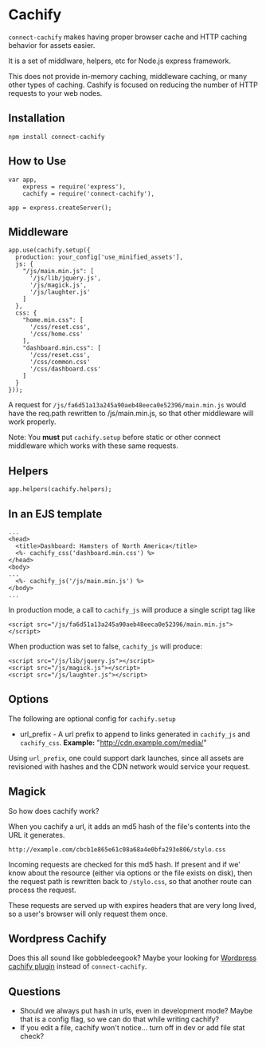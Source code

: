 # Cachify #
``connect-cachify`` makes having proper browser cache and HTTP caching behavior for assets easier.

It is a set of middlware, helpers, etc for Node.js express framework.

This does not provide in-memory caching, middleware caching, or many other types of caching. Cashify is focused on reducing the number of HTTP requests to your web nodes.

## Installation ##

    npm install connect-cachify

## How to Use ##

    var app,
        express = require('express'),
        cachify = require('connect-cachify'),

    app = express.createServer();

## Middleware ##

    app.use(cachify.setup({
      production: your_config['use_minified_assets'],
      js: {
        "/js/main.min.js": [
          '/js/lib/jquery.js',
          '/js/magick.js',
          '/js/laughter.js'
        ]
      },
      css: {
        "home.min.css": [
          '/css/reset.css',
          '/css/home.css'
        ],
        "dashboard.min.css": [
          '/css/reset.css',
          '/css/common.css'
          '/css/dashboard.css'
        ]
      }      
    }));

A request for ``/js/fa6d51a13a245a90aeb48eeca0e52396/main.min.js`` would have the req.path rewritten to /js/main.min.js, so that other middleware will work properly.

Note: You **must** put ``cachify.setup`` before static or other connect middleware which works with these same requests.

## Helpers

    app.helpers(cachify.helpers);

## In an EJS template

    ...
    <head>
      <title>Dashboard: Hamsters of North America</title>
      <%- cachify_css('dashboard.min.css') %>
    </head>
    <body>
    ...
      <%- cachify_js('/js/main.min.js') %>
    </body>
    ...

In production mode, a call to ``cachify_js`` will produce a single script tag like

    <script src="/js/fa6d51a13a245a90aeb48eeca0e52396/main.min.js"></script>

When production was set to false, ``cachify_js`` will produce:

    <script src="/js/lib/jquery.js"></script>
    <script src="/js/magick.js"></script>
    <script src="/js/laughter.js"></script>

## Options ##
The following are optional config for ``cachify.setup``

* url_prefix - A url prefix to append to links generated in ``cachify_js`` and ``cachify_css``. **Example:** "http://cdn.example.com/media/"

Using ``url_prefix``, one could support dark launches, since all assets are revisioned with hashes and the CDN network would service your request.

## Magick ##
So how does cachify work?

When you cachify a url, it adds an md5 hash of the file's contents into the URL it generates.

    http://example.com/cbcb1e865e61c08a68a4e0bfa293e806/stylo.css

Incoming requests are checked for this md5 hash. If present and if we' know about the resource
(either via options or the file exists on disk), then the request path is rewritten back to
``/stylo.css``, so that another route can process the request.

These requests are served up with expires headers that are very long lived, so a user's browser will only request them once.

## Wordpress Cachify ##
Does this all sound like gobbledeegook? Maybe your looking for [Wordpress cachify plugin](http://wordpress.org/extend/plugins/cachify/) instead of ``connect-cachify``.

## Questions ##

* Should we always put hash in urls, even in development mode? Maybe that is a config flag, so we can do that while writing cachify?
* If you edit a file, cachify won't notice... turn off in dev or add file stat check?